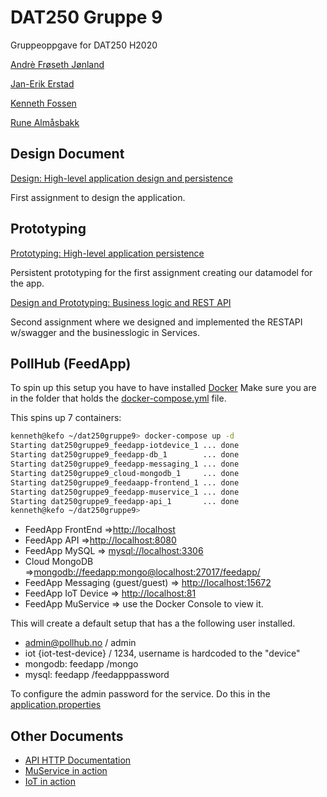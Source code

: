 # DAT250 Gruppe 9

Gruppeoppgave for DAT250 H2020

[Andrè Frøseth Jønland](https://github.com/ImGoze)

[Jan-Erik Erstad](https://github.com/Jan-Erik-Erstad)

[Kenneth Fossen](https://github.com/spydx)

[Rune Almåsbakk](https://github.com/runalmaas)

## Design Document

[Design: High-level application design and persistence ](DesignDocument/designdocument.md)

First assignment to design the application.

## Prototyping

[Prototyping: High-level application persistence](dat250-jps-designproto)

Persistent prototyping for the first assignment creating our datamodel for the app.

[Design and Prototyping: Business logic and REST API ](dat250-restapi-proto)

Second assignment where we designed and implemented the RESTAPI w/swagger and the businesslogic in Services.

## PollHub (FeedApp)

To spin up this setup you have to have installed [Docker](https://www.docker.com/products/docker-desktop)
Make sure you are in the folder that holds the [docker-compose.yml](docker-compose.yml) file.

This spins up 7 containers:

```sh
kenneth@kefo ~/dat250gruppe9> docker-compose up -d
Starting dat250gruppe9_feedapp-iotdevice_1 ... done
Starting dat250gruppe9_feedapp-db_1        ... done
Starting dat250gruppe9_feedapp-messaging_1 ... done
Starting dat250gruppe9_cloud-mongodb_1     ... done
Starting dat250gruppe9_feedaapp-frontend_1 ... done
Starting dat250gruppe9_feedapp-muservice_1 ... done
Starting dat250gruppe9_feedapp-api_1       ... done
kenneth@kefo ~/dat250gruppe9> 
```

* FeedApp FrontEnd =>[http://localhost](http://localhost/)
* FeedApp API =>[http://localhost:8080](http://localhost:8080/)
* FeedApp MySQL => [mysql://localhost:3306](mysql://localhost:3306)
* Cloud MongoDB =>[mongodb://feedapp:mongo@localhost:27017/feedapp/](mongodb://feedapp:mongo@localhost:27017)
* FeedApp Messaging (guest/guest) => [http://localhost:15672](http://localhost:15672)
* FeedApp IoT Device => [http://localhost:81](http://localhost:81/)
* FeedApp MuService => use the Docker Console to view it.

This will create a default setup that has a the following user installed.

* admin@pollhub.no / admin
* iot {iot-test-device} / 1234, username is hardcoded to the "device"
* mongodb: feedapp /mongo
* mysql: feedapp /feedapppassword

To configure the admin password for the service.
Do this in the [application.properties](dat250-feedapp-api/src/main/resources/application.properties)

## Other Documents

* [API HTTP Documentation](doc/api.md)
* [MuService in action](doc/muservice.md)
* [IoT in action](doc/iot-dev.md)